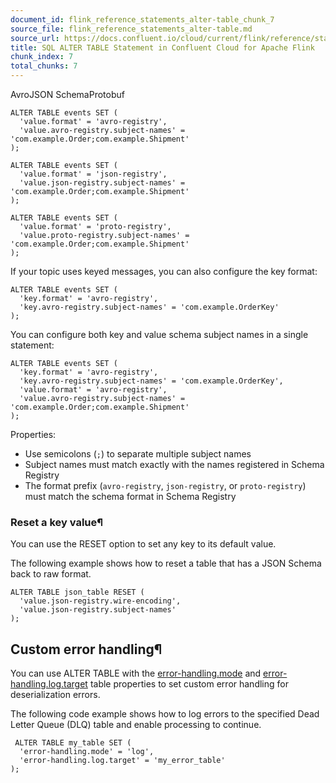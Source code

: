 ```yaml
---
document_id: flink_reference_statements_alter-table_chunk_7
source_file: flink_reference_statements_alter-table.md
source_url: https://docs.confluent.io/cloud/current/flink/reference/statements/alter-table.html
title: SQL ALTER TABLE Statement in Confluent Cloud for Apache Flink
chunk_index: 7
total_chunks: 7
---
```


AvroJSON SchemaProtobuf

    ALTER TABLE events SET (
      'value.format' = 'avro-registry',
      'value.avro-registry.subject-names' = 'com.example.Order;com.example.Shipment'
    );

    ALTER TABLE events SET (
      'value.format' = 'json-registry',
      'value.json-registry.subject-names' = 'com.example.Order;com.example.Shipment'
    );

    ALTER TABLE events SET (
      'value.format' = 'proto-registry',
      'value.proto-registry.subject-names' = 'com.example.Order;com.example.Shipment'
    );

If your topic uses keyed messages, you can also configure the key format:

    ALTER TABLE events SET (
      'key.format' = 'avro-registry',
      'key.avro-registry.subject-names' = 'com.example.OrderKey'
    );

You can configure both key and value schema subject names in a single statement:

    ALTER TABLE events SET (
      'key.format' = 'avro-registry',
      'key.avro-registry.subject-names' = 'com.example.OrderKey',
      'value.format' = 'avro-registry',
      'value.avro-registry.subject-names' = 'com.example.Order;com.example.Shipment'
    );

Properties:

  * Use semicolons (`;`) to separate multiple subject names
  * Subject names must match exactly with the names registered in Schema Registry
  * The format prefix (`avro-registry`, `json-registry`, or `proto-registry`) must match the schema format in Schema Registry

### Reset a key value¶

You can use the RESET option to set any key to its default value.

The following example shows how to reset a table that has a JSON Schema back to raw format.

    ALTER TABLE json_table RESET (
      'value.json-registry.wire-encoding',
      'value.json-registry.subject-names'
    );

## Custom error handling¶

You can use ALTER TABLE with the [error-handling.mode](create-table.html#flink-sql-create-table-with-error-handling-mode) and [error-handling.log.target](create-table.html#flink-sql-create-table-with-error-handling-log-target) table properties to set custom error handling for deserialization errors.

The following code example shows how to log errors to the specified Dead Letter Queue (DLQ) table and enable processing to continue.

     ALTER TABLE my_table SET (
      'error-handling.mode' = 'log',
      'error-handling.log.target' = 'my_error_table'
    );
